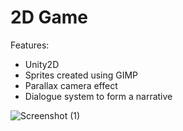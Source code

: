 # 2D Game
Features:
- Unity2D
- Sprites created using GIMP
- Parallax camera effect
- Dialogue system to form a narrative

![Screenshot (1)](https://github.com/jack1e0/game-2/assets/108391293/9da27c94-d22d-4873-ab37-0d4adc7b91cc)

